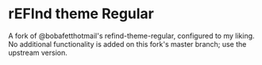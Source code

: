 # rEFInd theme Regular

A fork of @bobafetthotmail's refind-theme-regular, configured to my liking.
No additional functionality is added on this fork's master branch; use the upstream version.
